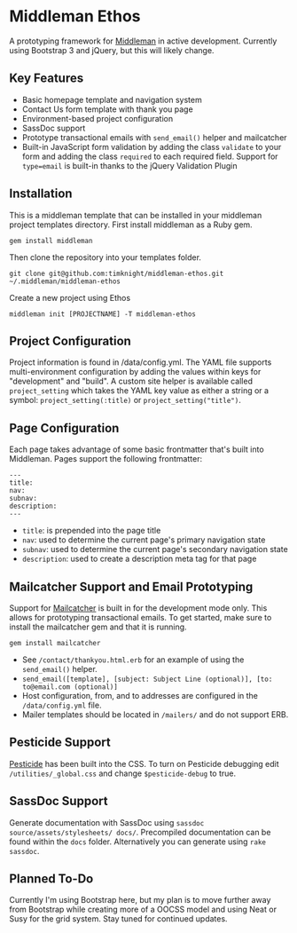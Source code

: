 # Middleman Ethos

A  prototyping framework for [Middleman](http://middlemanapp.com/) in active development. Currently using Bootstrap 3 and jQuery, but this will likely change.

## Key Features

* Basic homepage template and navigation system
* Contact Us form template with thank you page
* Environment-based project configuration 
* SassDoc support
* Prototype transactional emails with `send_email()` helper and mailcatcher
* Built-in JavaScript form validation by adding the class `validate` to your form and adding the class `required` to each required field. Support for `type=email` is built-in thanks to the jQuery Validation Plugin

## Installation

This is a middleman template that can be installed in your middleman project templates directory. First install middleman as a Ruby gem.

`gem install middleman`

Then clone the repository into your templates folder.

`git clone git@github.com:timknight/middleman-ethos.git ~/.middleman/middleman-ethos`

Create a new project using Ethos

`middleman init [PROJECTNAME] -T middleman-ethos`

## Project Configuration

Project information is found in /data/config.yml. The YAML file supports multi-environment configuration by adding the values within keys for "development" and "build". A custom site helper is available called `project_setting` which takes the YAML key value as either a string or a symbol: `project_setting(:title)` or `project_setting("title")`.

## Page Configuration

Each page takes advantage of some basic frontmatter that's built into Middleman. Pages support the following frontmatter:

```
---
title:
nav:
subnav:
description:
---
```

* `title`: is prepended into the page title
* `nav`: used to determine the current page's primary navigation state
* `subnav`: used to determine the current page's secondary navigation state
* `description`: used to create a description meta tag for that page

## Mailcatcher Support and Email Prototyping

Support for [Mailcatcher](http://mailcatcher.me/) is built in for the development mode only. This allows for prototyping transactional emails. To get started, make sure to install the mailcatcher gem and that it is running.

`gem install mailcatcher`

* See `/contact/thankyou.html.erb` for an example of using the `send_email()` helper.
* `send_email([template], [subject: Subject Line (optional)], [to: to@email.com (optional)]`
* Host configuration, from, and to addresses are configured in the `/data/config.yml` file.
* Mailer templates should be located in `/mailers/` and do not support ERB.

## Pesticide Support

[Pesticide](http://pesticide.io/) has been built into the CSS. To turn on Pesticide debugging edit `/utilities/_global.css` and change `$pesticide-debug` to true.

## SassDoc Support
Generate documentation with SassDoc using `sassdoc source/assets/stylesheets/ docs/`. Precompiled documentation can be found within the `docs` folder. Alternatively you can generate using `rake sassdoc`.

## Planned To-Do

Currently I'm using Bootstrap here, but my plan is to move further away from Bootstrap while creating more of a OOCSS model and using Neat or Susy for the grid system. Stay tuned for continued updates.